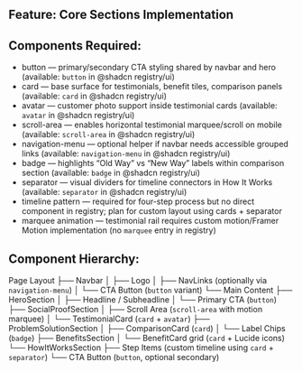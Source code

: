 ## Feature: Core Sections Implementation

## Components Required:
- button — primary/secondary CTA styling shared by navbar and hero (available: `button` in @shadcn registry/ui)
- card — base surface for testimonials, benefit tiles, comparison panels (available: `card` in @shadcn registry/ui)
- avatar — customer photo support inside testimonial cards (available: `avatar` in @shadcn registry/ui)
- scroll-area — enables horizontal testimonial marquee/scroll on mobile (available: `scroll-area` in @shadcn registry/ui)
- navigation-menu — optional helper if navbar needs accessible grouped links (available: `navigation-menu` in @shadcn registry/ui)
- badge — highlights “Old Way” vs “New Way” labels within comparison section (available: `badge` in @shadcn registry/ui)
- separator — visual dividers for timeline connectors in How It Works (available: `separator` in @shadcn registry/ui)
- timeline pattern — required for four-step process but no direct component in registry; plan for custom layout using cards + separator
- marquee animation — testimonial rail requires custom motion/Framer Motion implementation (no `marquee` entry in registry)

## Component Hierarchy:
Page Layout
├── Navbar
│   ├── Logo
│   ├── NavLinks (optionally via `navigation-menu`)
│   └── CTA Button (`button` variant)
└── Main Content
    ├── HeroSection
    │   ├── Headline / Subheadline
    │   └── Primary CTA (`button`)
    ├── SocialProofSection
    │   ├── Scroll Area (`scroll-area` with motion marquee)
    │   └── TestimonialCard (`card` + `avatar`)
    ├── ProblemSolutionSection
    │   ├── ComparisonCard (`card`)
    │   └── Label Chips (`badge`)
    ├── BenefitsSection
    │   └── BenefitCard grid (`card` + Lucide icons)
    └── HowItWorksSection
        ├── Step Items (custom timeline using `card` + `separator`)
        └── CTA Button (`button`, optional secondary)
